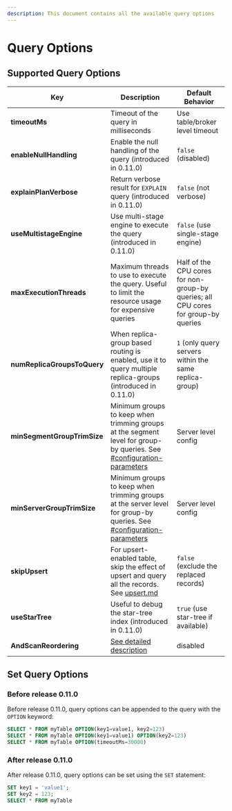 ```yaml
---
description: This document contains all the available query options
---
```


# Query Options

## Supported Query Options

| Key                         | Description                                                                                                                                                                      | Default Behavior                                                                   |
| --------------------------- | -------------------------------------------------------------------------------------------------------------------------------------------------------------------------------- | ---------------------------------------------------------------------------------- |
| **timeoutMs**               | Timeout of the query in milliseconds                                                                                                                                             | Use table/broker level timeout                                                     |
| **enableNullHandling**      | Enable the null handling of the query (introduced in 0.11.0)                                                                                                                     | `false` (disabled)                                                                 |
| **explainPlanVerbose**      | Return verbose result for `EXPLAIN` query (introduced in 0.11.0)                                                                                                                 | `false` (not verbose)                                                              |
| **useMultistageEngine**     | Use multi-stage engine to execute the query (introduced in 0.11.0)                                                                                                               | `false` (use single-stage engine)                                                  |
| **maxExecutionThreads**     | Maximum threads to use to execute the query. Useful to limit the resource usage for expensive queries                                                                            | Half of the CPU cores for non-group-by queries; all CPU cores for group-by queries |
| **numReplicaGroupsToQuery** | When replica-group based routing is enabled, use it to query multiple replica-groups (introduced in 0.11.0)                                                                      | `1` (only query servers within the same replica-group)                             |
| **minSegmentGroupTrimSize** | Minimum groups to keep when trimming groups at the segment level for group-by queries. See [#configuration-parameters](grouping-algorithm.md#configuration-parameters "mention") | Server level config                                                                |
| **minServerGroupTrimSize**  | Minimum groups to keep when trimming groups at the server level for group-by queries. See [#configuration-parameters](grouping-algorithm.md#configuration-parameters "mention")  | Server level config                                                                |
| **skipUpsert**              | For upsert-enabled table, skip the effect of upsert and query all the records. See [upsert.md](../../basics/data-import/upsert.md "mention")                                     | `false` (exclude the replaced records)                                             |
| **useStarTree**             | Useful to debug the star-tree index (introduced in 0.11.0)                                                                                                                       | `true` (use star-tree if available)                                                |
| **AndScanReordering**       | [See detailed description](https://docs.pinot.apache.org/operators/tutorials/performance-optimization-configurations?q=andoperator)                                              | disabled                                                                           |



## Set Query Options

### Before release 0.11.0

Before release 0.11.0, query options can be appended to the query with the `OPTION` keyword:

```sql
SELECT * FROM myTable OPTION(key1=value1, key2=123)
SELECT * FROM myTable OPTION(key1=value1) OPTION(key2=123)
SELECT * FROM myTable OPTION(timeoutMs=30000)
```

### After release 0.11.0

After release 0.11.0, query options can be set using the `SET` statement:

```sql
SET key1 = 'value1';
SET key2 = 123;
SELECT * FROM myTable
```
